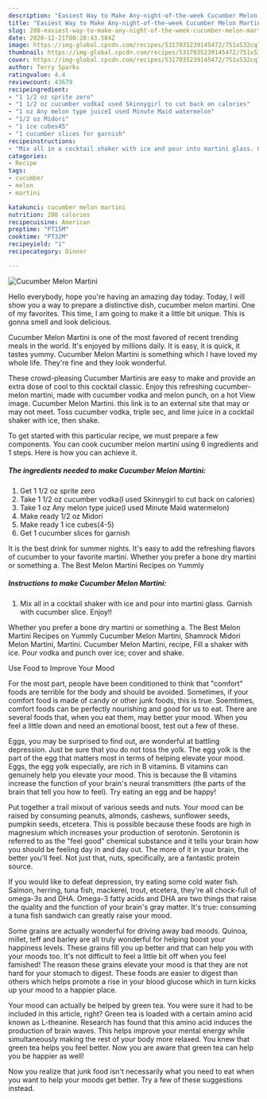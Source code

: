 ```yaml
---
description: "Easiest Way to Make Any-night-of-the-week Cucumber Melon Martini"
title: "Easiest Way to Make Any-night-of-the-week Cucumber Melon Martini"
slug: 288-easiest-way-to-make-any-night-of-the-week-cucumber-melon-martini
date: 2020-12-21T00:28:43.584Z
image: https://img-global.cpcdn.com/recipes/5317035239145472/751x532cq70/cucumber-melon-martini-recipe-main-photo.jpg
thumbnail: https://img-global.cpcdn.com/recipes/5317035239145472/751x532cq70/cucumber-melon-martini-recipe-main-photo.jpg
cover: https://img-global.cpcdn.com/recipes/5317035239145472/751x532cq70/cucumber-melon-martini-recipe-main-photo.jpg
author: Terry Sparks
ratingvalue: 4.4
reviewcount: 43679
recipeingredient:
- "1 1/2 oz sprite zero"
- "1 1/2 oz cucumber vodkaI used Skinnygirl to cut back on calories"
- "1 oz Any melon type juiceI used Minute Maid watermelon"
- "1/2 oz Midori"
- "1 ice cubes45"
- "1 cucumber slices for garnish"
recipeinstructions:
- "Mix all in a cocktail shaker with ice and pour into martini glass. Garnish with cucumber slice. Enjoy!!"
categories:
- Recipe
tags:
- cucumber
- melon
- martini

katakunci: cucumber melon martini 
nutrition: 208 calories
recipecuisine: American
preptime: "PT15M"
cooktime: "PT32M"
recipeyield: "1"
recipecategory: Dinner

---
```



![Cucumber Melon Martini](https://img-global.cpcdn.com/recipes/5317035239145472/751x532cq70/cucumber-melon-martini-recipe-main-photo.jpg)

Hello everybody, hope you're having an amazing day today. Today, I will show you a way to prepare a distinctive dish, cucumber melon martini. One of my favorites. This time, I am going to make it a little bit unique. This is gonna smell and look delicious.

Cucumber Melon Martini is one of the most favored of recent trending meals in the world. It's enjoyed by millions daily. It is easy, it is quick, it tastes yummy. Cucumber Melon Martini is something which I have loved my whole life. They're fine and they look wonderful.

These crowd-pleasing Cucumber Martinis are easy to make and provide an extra dose of cool to this cocktail classic. Enjoy this refreshing cucumber-melon martini, made with cucumber vodka and melon punch, on a hot View image. Cucumber Melon Martini. this link is to an external site that may or may not meet. Toss cucumber vodka, triple sec, and lime juice in a cocktail shaker with ice, then shake.


To get started with this particular recipe, we must prepare a few components. You can cook cucumber melon martini using 6 ingredients and 1 steps. Here is how you can achieve it.

<!--inarticleads1-->

##### The ingredients needed to make Cucumber Melon Martini:

1. Get 1 1/2 oz sprite zero
1. Take 1 1/2 oz cucumber vodka(I used Skinnygirl to cut back on calories)
1. Take 1 oz Any melon type juice(I used Minute Maid watermelon)
1. Make ready 1/2 oz Midori
1. Make ready 1 ice cubes(4-5)
1. Get 1 cucumber slices for garnish


It is the best drink for summer nights. It&#39;s easy to add the refreshing flavors of cucumber to your favorite martini. Whether you prefer a bone dry martini or something a. The Best Melon Martini Recipes on Yummly 

<!--inarticleads2-->

##### Instructions to make Cucumber Melon Martini:

1. Mix all in a cocktail shaker with ice and pour into martini glass. Garnish with cucumber slice. Enjoy!!


Whether you prefer a bone dry martini or something a. The Best Melon Martini Recipes on Yummly Cucumber Melon Martini, Shamrock Midori Melon Martini, Martini. Cucumber Melon Martini, recipe, Fill a shaker with ice. Pour vodka and punch over ice; cover and shake. 

Use Food to Improve Your Mood


For the most part, people have been conditioned to think that "comfort" foods are terrible for the body and should be avoided. Sometimes, if your comfort food is made of candy or other junk foods, this is true. Soemtimes, comfort foods can be perfectly nourishing and good for us to eat. There are several foods that, when you eat them, may better your mood. When you feel a little down and need an emotional boost, test out a few of these.

Eggs, you may be surprised to find out, are wonderful at battling depression. Just be sure that you do not toss the yolk. The egg yolk is the part of the egg that matters most in terms of helping elevate your mood. Eggs, the egg yolk especially, are rich in B vitamins. B vitamins can genuinely help you elevate your mood. This is because the B vitamins increase the function of your brain's neural transmitters (the parts of the brain that tell you how to feel). Try eating an egg and be happy!

Put together a trail mixout of various seeds and nuts. Your mood can be raised by consuming peanuts, almonds, cashews, sunflower seeds, pumpkin seeds, etcetera. This is possible because these foods are high in magnesium which increases your production of serotonin. Serotonin is referred to as the "feel good" chemical substance and it tells your brain how you should be feeling day in and day out. The more of it in your brain, the better you'll feel. Not just that, nuts, specifically, are a fantastic protein source.

If you would like to defeat depression, try eating some cold water fish. Salmon, herring, tuna fish, mackerel, trout, etcetera, they're all chock-full of omega-3s and DHA. Omega-3 fatty acids and DHA are two things that raise the quality and the function of your brain's gray matter. It's true: consuming a tuna fish sandwich can greatly raise your mood. 

Some grains are actually wonderful for driving away bad moods. Quinoa, millet, teff and barley are all truly wonderful for helping boost your happiness levels. These grains fill you up better and that can help you with your moods too. It's not difficult to feel a little bit off when you feel famished! The reason these grains elevate your mood is that they are not hard for your stomach to digest. These foods are easier to digest than others which helps promote a rise in your blood glucose which in turn kicks up your mood to a happier place.

Your mood can actually be helped by green tea. You were sure it had to be included in this article, right? Green tea is loaded with a certain amino acid known as L-theanine. Research has found that this amino acid induces the production of brain waves. This helps improve your mental energy while simultaneously making the rest of your body more relaxed. You knew that green tea helps you feel better. Now you are aware that green tea can help you be happier as well!

Now you realize that junk food isn't necessarily what you need to eat when you want to help your moods get better. Try  a few  of  these  suggestions  instead.

